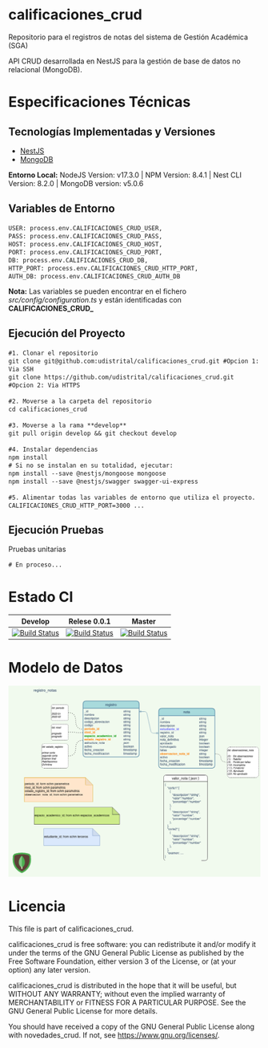 # calificaciones_crud
Repositorio para el registros de notas del sistema de Gestión Académica (SGA)

API CRUD desarrollada en NestJS para la gestión de base de datos no relacional (MongoDB). 

# Especificaciones Técnicas

## Tecnologías Implementadas y Versiones

* [NestJS](https://github.com/nestjs/nest)
* [MongoDB](https://github.com/mongodb/mongo)

**Entorno Local:** NodeJS Version: v17.3.0 | NPM Version: 8.4.1 | Nest CLI Version: 8.2.0 | MongoDB version: v5.0.6

## Variables de Entorno


```shell
USER: process.env.CALIFICACIONES_CRUD_USER,
PASS: process.env.CALIFICACIONES_CRUD_PASS,
HOST: process.env.CALIFICACIONES_CRUD_HOST,
PORT: process.env.CALIFICACIONES_CRUD_PORT,
DB: process.env.CALIFICACIONES_CRUD_DB,
HTTP_PORT: process.env.CALIFICACIONES_CRUD_HTTP_PORT,
AUTH_DB: process.env.CALIFICACIONES_CRUD_AUTH_DB 
```
**Nota:** Las variables se pueden encontrar en el fichero _src/config/configuration.ts_ y están identificadas con **CALIFICACIONES_CRUD_**

## Ejecución del Proyecto

```shell
#1. Clonar el repositorio
git clone git@github.com:udistrital/calificaciones_crud.git #Opcion 1: Via SSH
git clone https://github.com/udistrital/calificaciones_crud.git #Opcion 2: Via HTTPS

#2. Moverse a la carpeta del repositorio
cd calificaciones_crud

#3. Moverse a la rama **develop**
git pull origin develop && git checkout develop

#4. Instalar dependencias
npm install
# Si no se instalan en su totalidad, ejecutar:
npm install --save @nestjs/mongoose mongoose
npm install --save @nestjs/swagger swagger-ui-express

#5. Alimentar todas las variables de entorno que utiliza el proyecto.
CALIFICACIONES_CRUD_HTTP_PORT=3000 ...
```

## Ejecución Pruebas

Pruebas unitarias

```shell
# En proceso...
```

# Estado CI

| Develop | Relese 0.0.1 | Master |
| -- | -- | -- |
| [![Build Status]()]() | [![Build Status]()]() | [![Build Status]()]() |

# Modelo de Datos

![Modelo de datos Registro notas](/database/calificaciones_final.png)

# Licencia

This file is part of calificaciones_crud.

calificaciones_crud is free software: you can redistribute it and/or modify it under the terms of the GNU General Public License as published by the Free Software Foundation, either version 3 of the License, or (at your option) any later version.

calificaciones_crud is distributed in the hope that it will be useful, but WITHOUT ANY WARRANTY; without even the implied warranty of MERCHANTABILITY or FITNESS FOR A PARTICULAR PURPOSE. See the GNU General Public License for more details.

You should have received a copy of the GNU General Public License along with novedades_crud. If not, see https://www.gnu.org/licenses/.
